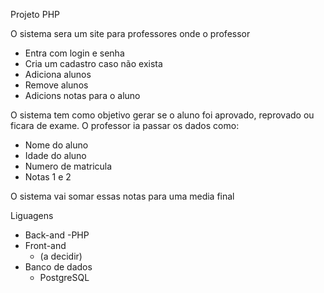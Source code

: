 Projeto PHP

O sistema sera um site para professores onde o professor
 - Entra com login e senha
 - Cria um cadastro caso não exista
 - Adiciona alunos
 - Remove alunos
 - Adicions notas para o aluno

O sistema tem como objetivo gerar se o aluno foi aprovado, reprovado ou ficara de exame.
O professor ia passar os dados como:
 - Nome do aluno
 - Idade do aluno
 - Numero de matricula
 - Notas 1 e 2

O sistema vai somar essas notas para uma media final

Liguagens
 - Back-and
    -PHP
- Front-and
    - (a decidir)
- Banco de dados
    - PostgreSQL
